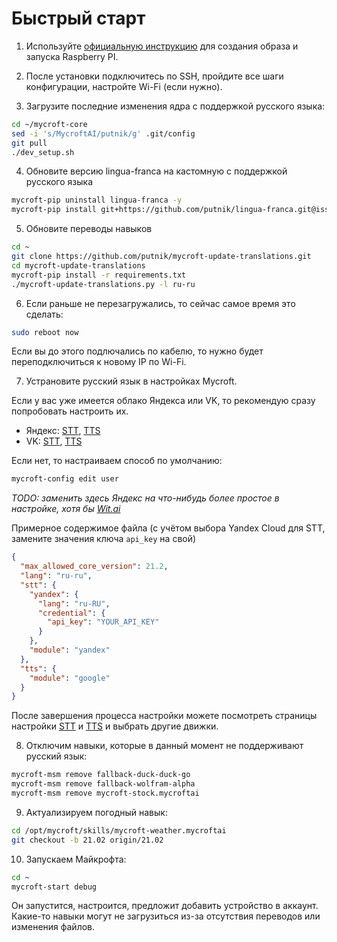 # Быстрый старт

1. Используйте [официальную инструкцию](https://mycroft-ai.gitbook.io/docs/using-mycroft-ai/get-mycroft/picroft) для создания образа и запуска Raspberry PI.

2. После установки подключитесь по SSH, пройдите все шаги конфигурации, настройте Wi-Fi (если нужно).

3. Загрузите последние изменения ядра с поддержкой русского языка:
```bash
cd ~/mycroft-core
sed -i 's/MycroftAI/putnik/g' .git/config
git pull
./dev_setup.sh
```

4. Обновите версию lingua-franca на кастомную с поддержкой русского языка
```bash
mycroft-pip uninstall lingua-franca -y
mycroft-pip install git+https://github.com/putnik/lingua-franca.git@issue-213
```

5. Обновите переводы навыков
```bash
cd ~
git clone https://github.com/putnik/mycroft-update-translations.git
cd mycroft-update-translations
mycroft-pip install -r requirements.txt 
./mycroft-update-translations.py -l ru-ru
```

6. Если раньше не перезагружались, то сейчас самое время это сделать:
```bash
sudo reboot now
```
Если вы до этого подлючались по кабелю, то нужно будет переподключиться к новому IP по Wi-Fi.

7. Устрановите русский язык в настройках Mycroft.

Если у вас уже имеется облако Яндекса или VK, то рекомендую сразу попробовать настроить их.
- Яндекс: [STT](./STT.md#yandex-speechkit), [TTS](./TTS.md#yandex-speechkit)
- VK: [STT](./STT.md#vk-cloud), [TTS](./TTS.md#vk-cloud)

Если нет, то настраиваем способ по умолчанию:
```bash
mycroft-config edit user
```
_TODO: заменить здесь Яндекс на что-нибудь более простое в настройке, хотя бы [Wit.ai](./STT.md#witai)_

Примерное содержимое файла (с учётом выбора Yandex Cloud для STT, замените значения ключа `api_key` на свой)
```json
{
  "max_allowed_core_version": 21.2,
  "lang": "ru-ru",
  "stt": {
    "yandex": {
      "lang": "ru-RU",
      "credential": {
        "api_key": "YOUR_API_KEY"
      }
    },
    "module": "yandex"
  },
  "tts": {
    "module": "google"
  }
}
```
После завершения процесса настройки можете посмотреть страницы настройки [STT](/STT.md) и [TTS](/TTS.md) и выбрать другие движки.

8. Отключим навыки, которые в данный момент не поддерживают русский язык:
```bash
mycroft-msm remove fallback-duck-duck-go
mycroft-msm remove fallback-wolfram-alpha
mycroft-msm remove mycroft-stock.mycroftai
```

9. Актуализируем погодный навык:
```bash
cd /opt/mycroft/skills/mycroft-weather.mycroftai
git checkout -b 21.02 origin/21.02
```

10. Запускаем Майкрофта:
```bash
cd ~
mycroft-start debug
```
Он запустится, настроится, предложит добавить устройство в аккаунт. Какие-то навыки могут не загрузиться из-за отсутствия переводов или изменения файлов.
